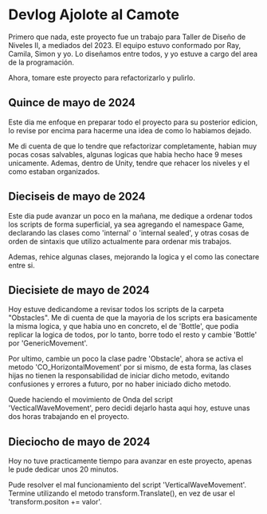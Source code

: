 # Devlog Ajolote al Camote

Primero que nada, este proyecto fue un trabajo para Taller de Diseño de Niveles II, a mediados del 2023. El equipo estuvo conformado por Ray, Camila, Simon y yo. Lo diseñamos entre todos, y yo estuve a cargo del area de la programación. 

Ahora, tomare este proyecto para refactorizarlo y pulirlo.

## Quince de mayo de 2024

Este dia me enfoque en preparar todo el proyecto para su posterior edicion, lo revise por encima para hacerme una idea de como lo habiamos dejado. 

Me di cuenta de que lo tendre que refactorizar completamente, habian muy pocas cosas salvables, algunas logicas que habia hecho hace 9 meses unicamente. Ademas, dentro de Unity, tendre que rehacer los niveles y el como estaban organizados.

## Dieciseis de mayo de 2024

Este dia pude avanzar un poco en la mañana, me dedique a ordenar todos los scripts de forma superficial, ya sea agregando el namespace Game, declarando las clases como 'internal' o 'internal sealed', y otras cosas de orden de sintaxis que utilizo actualmente para ordenar mis trabajos.

Ademas, rehice algunas clases, mejorando la logica y el como las conectare entre si.

## Diecisiete de mayo de 2024

Hoy estuve dedicandome a revisar todos los scripts de la carpeta "Obstacles". Me di cuenta de que la mayoria de los scripts era basicamente la misma logica, y que habia uno en concreto, el de 'Bottle', que podia replicar la logica de todos, por lo tanto, borre todo el resto y cambie 'Bottle' por 'GenericMovement'. 

Por ultimo, cambie un poco la clase padre 'Obstacle', ahora se activa el metodo 'CO_HorizontalMovement' por si mismo, de esta forma, las clases hijas no tienen la responsabilidad de iniciar dicho metodo, evitando confusiones y errores a futuro, por no haber iniciado dicho metodo.

Quede haciendo el movimiento de Onda del script 'VecticalWaveMovement', pero decidi dejarlo hasta aqui hoy, estuve unas dos horas trabajando en el proyecto. 

## Dieciocho de mayo de 2024

Hoy no tuve practicamente tiempo para avanzar en este proyecto, apenas le pude dedicar unos 20 minutos. 

Pude resolver el mal funcionamiento del script 'VerticalWaveMovement'. Termine utilizando el metodo transform.Translate(), en vez de usar el 'transform.positon += valor'.